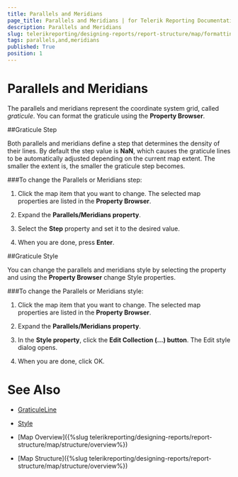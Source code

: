 ```yaml
---
title: Parallels and Meridians
page_title: Parallels and Meridians | for Telerik Reporting Documentation
description: Parallels and Meridians
slug: telerikreporting/designing-reports/report-structure/map/formatting-a-map/parallels-and-meridians
tags: parallels,and,meridians
published: True
position: 1
---
```


# Parallels and Meridians



The parallels and meridians represent the coordinate system grid, called *graticule*.         You can format the graticule using the __Property Browser__.       

##Graticule Step

Both parallels and meridians define a step that determines the density of their lines. By default the step value is __NaN__, which           causes the graticule lines to be automatically adjusted depending on the current map extent.           The smaller the extent is, the smaller the graticule step becomes.         

###To change the Parallels or Meridians step:

1. Click the map item that you want to change.                 The selected map properties are listed in the __Property Browser__.               

1. Expand the __Parallels/Meridians property__.               

1. Select the __Step__ property and set it to the desired value.               

1. When you are done, press __Enter__.               

##Graticule Style

You can change the parallels and meridians style by selecting the property and using the __Property Browser__ change Style properties.         

###To change the Parallels or Meridians style:

1. Click the map item that you want to change.                   The selected map properties are listed in the __Property Browser__.                 

1. Expand the __Parallels/Meridians property__.                 

1. In the __Style property__, click the __Edit Collection (…) button__.                     The Edit style dialog opens.                 

1. When you are done, click OK.                 

# See Also
 

* [GraticuleLine](/reporting/api/Telerik.Reporting.GraticuleLine)  

* [Style](/reporting/api/Telerik.Reporting.Drawing.Style) 

 

* [Map Overview]({%slug telerikreporting/designing-reports/report-structure/map/structure/overview%})

 

* [Map Structure]({%slug telerikreporting/designing-reports/report-structure/map/structure/overview%})

